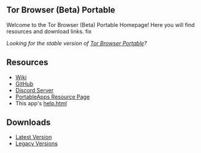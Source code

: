 ## Tor Browser (Beta) Portable
Welcome to the Tor Browser (Beta) Portable Homepage! Here you will find resources and download links. fix

*Looking for the stable version of [Tor Browser Portable](https://jarlpenguin.github.io/TorBrowserPortable)?*
## Resources
- [Wiki](https://github.com/JarlPenguin/TorBrowserBetaPortable/wiki)
- [GitHub](https://github.com/JarlPenguin/TorBrowserBetaPortable)
- [Discord Server](https://discord.gg/VVuZHqT)
- [PortableApps Resource Page](https://portableapps.com/node/58825)
- This app's [help.html](https://github.com/JarlPenguin/TorBrowserBetaPortable/tree/master/docs/help.html)

## Downloads
- [Latest Version](https://github.com/JarlPenguin/TorBrowserBetaPortable/releases/download/8.4.9.91/TorBrowserBetaPortable_8.5_Alpha_1_Dev_Test_1_English.paf.exe)
- [Legacy Versions](https://github.com/JarlPenguin/TorBrowserBetaPortable/releases)
